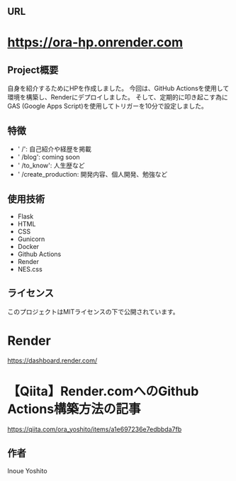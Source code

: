 ## URL
# https://ora-hp.onrender.com

## Project概要
自身を紹介するためにHPを作成しました。
今回は、GitHub Actionsを使用して環境を構築し、Renderにデプロイしました。
そして、定期的に叩き起こす為にGAS (Google Apps Script)を使用してトリガーを10分で設定しました。

## 特徴

- ' /': 自己紹介や経歴を掲載
- ' /blog': coming soon
- ' /to_know': 人生歴など
- ' /create_production: 開発内容、個人開発、勉強など

## 使用技術

- Flask
- HTML
- CSS
- Gunicorn
- Docker
- Github Actions
- Render
- NES.css

## ライセンス

このプロジェクトはMITライセンスの下で公開されています。

# Render
https://dashboard.render.com/

# 【Qiita】Render.comへのGithub Actions構築方法の記事
https://qiita.com/ora_yoshito/items/a1e697236e7edbbda7fb

## 作者

Inoue Yoshito
